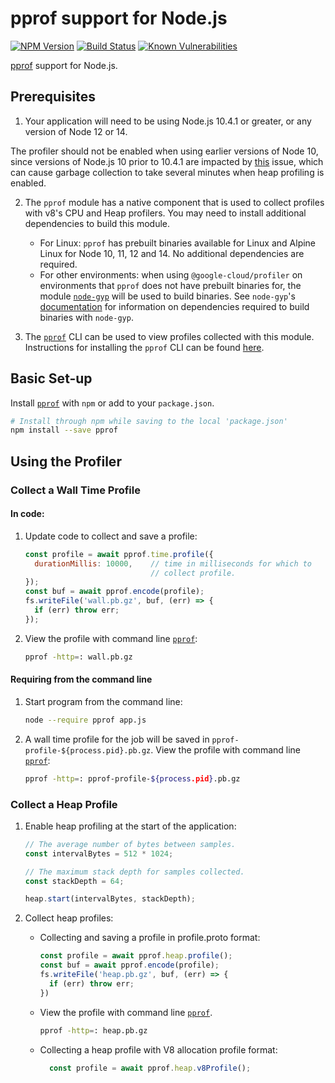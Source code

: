 # pprof support for Node.js

[![NPM Version][npm-image]][npm-url]
[![Build Status][circle-image]][circle-url]
[![Known Vulnerabilities][snyk-image]][snyk-url]

[pprof][pprof-url] support for Node.js.

## Prerequisites
1. Your application will need to be using Node.js 10.4.1 or greater, or any
version of Node 12 or 14. 

The profiler should not be enabled when using earlier versions of Node 10, 
since versions of Node.js 10 prior to 10.4.1 are impacted by 
[this](https://bugs.chromium.org/p/chromium/issues/detail?id=847863) issue, 
which can cause garbage collection to take several minutes when heap profiling
is enabled.

2. The `pprof` module has a native component that is used to collect profiles 
with v8's CPU and Heap profilers. You may need to install additional
dependencies to build this module.
    * For Linux: `pprof` has prebuilt binaries available for Linux and Alpine
    Linux for Node 10, 11, 12 and 14. No additional dependencies are required.
    * For other environments: when using `@google-cloud/profiler` on environments
    that `pprof` does not have prebuilt binaries for, the module
    [`node-gyp`](https://www.npmjs.com/package/node-gyp) will be used to
    build binaries. See `node-gyp`'s
    [documentation](https://github.com/nodejs/node-gyp#installation)
    for information on dependencies required to build binaries with `node-gyp`.

3. The [`pprof`][pprof-url] CLI can be used to view profiles collected with 
this module. Instructions for installing the `pprof` CLI can be found
[here][pprof-install-url].

## Basic Set-up

Install [`pprof`][npm-url] with `npm` or add to your `package.json`.
  ```sh
  # Install through npm while saving to the local 'package.json'
  npm install --save pprof
  ```

## Using the Profiler

### Collect a Wall Time Profile

#### In code:
1. Update code to collect and save a profile:
    ```javascript
    const profile = await pprof.time.profile({
      durationMillis: 10000,    // time in milliseconds for which to 
                                // collect profile.
    });
    const buf = await pprof.encode(profile);
    fs.writeFile('wall.pb.gz', buf, (err) => {
      if (err) throw err;
    });
    ```

2. View the profile with command line [`pprof`][pprof-url]:
    ```sh
    pprof -http=: wall.pb.gz
    ```

#### Requiring from the command line

1. Start program from the command line:
    ```sh
    node --require pprof app.js
    ```

2. A wall time profile for the job will be saved in 
`pprof-profile-${process.pid}.pb.gz`. View the profile with command line 
[`pprof`][pprof-url]:
    ```sh
    pprof -http=: pprof-profile-${process.pid}.pb.gz
    ```

### Collect a Heap Profile
1. Enable heap profiling at the start of the application:
    ```javascript
    // The average number of bytes between samples.
    const intervalBytes = 512 * 1024;

    // The maximum stack depth for samples collected.
    const stackDepth = 64;

    heap.start(intervalBytes, stackDepth); 
    ```
2. Collect heap profiles:
  
    * Collecting and saving a profile in profile.proto format:
        ```javascript
        const profile = await pprof.heap.profile();
        const buf = await pprof.encode(profile);
        fs.writeFile('heap.pb.gz', buf, (err) => {
          if (err) throw err;
        })
        ```

    * View the profile with command line [`pprof`][pprof-url].
        ```sh
        pprof -http=: heap.pb.gz
        ```
    
    * Collecting a heap profile with  V8 allocation profile format:
        ```javascript
          const profile = await pprof.heap.v8Profile();
        ``` 

[circle-image]: https://circleci.com/gh/google/pprof-nodejs.svg?style=svg
[circle-url]: https://circleci.com/gh/google/pprof-nodejs
[coveralls-image]: https://coveralls.io/repos/google/pprof-nodejs/badge.svg?branch=master&service=github
[npm-image]: https://badge.fury.io/js/pprof.svg
[npm-url]: https://npmjs.org/package/pprof
[pprof-url]: https://github.com/google/pprof
[pprof-install-url]: https://github.com/google/pprof#building-pprof
[snyk-image]: https://snyk.io/test/github/google/pprof-nodejs/badge.svg
[snyk-url]: https://snyk.io/test/github/google/pprof-nodejs
